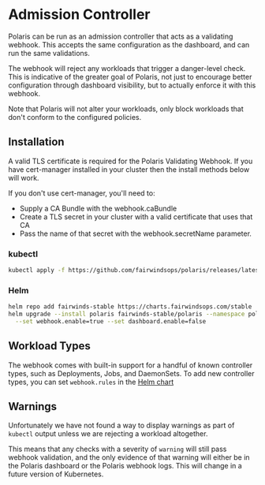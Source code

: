 # Admission Controller
Polaris can be run as an admission controller that acts as a validating webhook.
This accepts the same configuration as the dashboard, and can run the same validations.

The webhook will reject any workloads that trigger a danger-level check.
This is indicative of the greater goal of Polaris, not just to encourage better
configuration through dashboard visibility, but to actually enforce it with this webhook.

Note that Polaris will not alter your workloads, only block workloads that don't conform to the configured policies.

## Installation
A valid TLS certificate is required for the Polaris Validating Webhook. If you have cert-manager installed in your cluster then the install methods below will work.

If you don't use cert-manager, you'll need to:

* Supply a CA Bundle with the webhook.caBundle
* Create a TLS secret in your cluster with a valid certificate that uses that CA
* Pass the name of that secret with the webhook.secretName parameter.

### kubectl
```bash
kubectl apply -f https://github.com/fairwindsops/polaris/releases/latest/download/webhook.yaml
```

### Helm
```bash
helm repo add fairwinds-stable https://charts.fairwindsops.com/stable
helm upgrade --install polaris fairwinds-stable/polaris --namespace polaris \
  --set webhook.enable=true --set dashboard.enable=false
```

## Workload Types
The webhook comes with built-in support for a handful of known controller types,
such as Deployments, Jobs, and DaemonSets. To add new controller types,
you can set `webhook.rules` in the
[Helm chart](https://github.com/FairwindsOps/charts/tree/master/stable/polaris)

## Warnings
Unfortunately we have not found a way to display warnings as part of `kubectl`
output unless we are rejecting a workload altogether.

This means that any checks with a severity of `warning` will still pass webhook validation,
and the only evidence of that warning will either be in the Polaris dashboard or the
Polaris webhook logs. This will change in a future version of Kubernetes.

